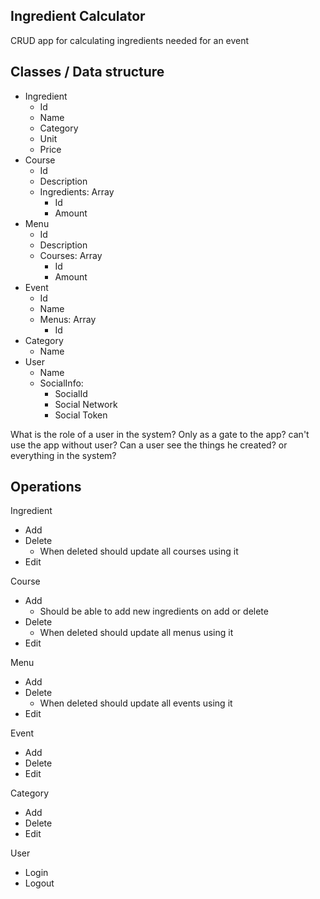Ingredient Calculator
---------------------

CRUD app for calculating ingredients needed for an event

Classes / Data structure
-------

- Ingredient
  - Id
  - Name
  - Category
  - Unit
  - Price
- Course
  - Id
  - Description 
  - Ingredients: Array
    - Id
    - Amount
- Menu
  - Id
  - Description
  - Courses: Array
    - Id
    - Amount
- Event
  - Id
  - Name
  - Menus: Array
    - Id
- Category
  - Name
- User
  - Name
  - SocialInfo:
    - SocialId
    - Social Network
    - Social Token

What is the role of a user in the system?
Only as a gate to the app? can't use the app without user?
Can a user see the things he created? or everything in the system?




Operations
-----------

Ingredient

  - Add
  - Delete
    - When deleted should update all courses using it
  - Edit

Course

  - Add
    - Should be able to add new ingredients on add or delete
  - Delete
    - When deleted should update all menus using it    
  - Edit

Menu
  - Add
  - Delete
    - When deleted should update all events using it    
  - Edit

Event
  - Add
  - Delete
  - Edit

Category
  - Add
  - Delete
  - Edit

User
  - Login
  - Logout

